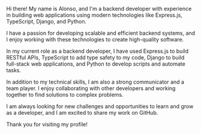 Hi there! My name is Alonso, and I'm a backend developer with experience in building web applications using modern technologies like Express.js, TypeScript, Django, and Python.

I have a passion for developing scalable and efficient backend systems, and I enjoy working with these technologies to create high-quality software.

In my current role as a backend developer, I have used Express.js to build RESTful APIs, TypeScript to add type safety to my code, Django to build full-stack web applications, and Python to develop scripts and automate tasks.

In addition to my technical skills, I am also a strong communicator and a team player. I enjoy collaborating with other developers and working together to find solutions to complex problems.

I am always looking for new challenges and opportunities to learn and grow as a developer, and I am excited to share my work on GitHub. 

Thank you for visiting my profile!

